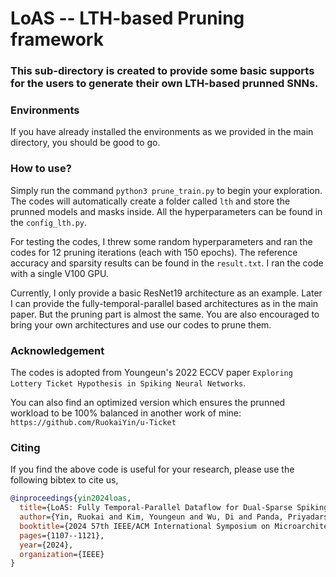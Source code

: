 # LoAS -- LTH-based Pruning framework

### This sub-directory is created to provide some basic supports for the users to generate their own LTH-based prunned SNNs.

### Environments
If you have already installed the environments as we provided in the main directory, you should be good to go.

### How to use?
Simply run the command ``python3 prune_train.py`` to begin your exploration. The codes will automatically create a folder called ``lth`` and store the prunned models and masks inside. All the hyperparameters can be found in the ``config_lth.py``.

For testing the codes, I threw some random hyperparameters and ran the codes for 12 pruning iterations (each with 150 epochs). The reference accuracy and sparsity results can be found in the ``result.txt``. I ran the code with a single V100 GPU.

Currently, I only provide a basic ResNet19 architecture as an example. Later I can provide the fully-temporal-parallel based architectures as in the main paper. But the pruning part is almost the same. You are also encouraged to bring your own architectures and use our codes to prune them.

### Acknowledgement
The codes is adopted from Youngeun's 2022 ECCV paper ``Exploring Lottery Ticket Hypothesis in Spiking Neural Networks``.

You can also find an optimized version which ensures the prunned workload to be 100% balanced in another work of mine: 
``https://github.com/RuokaiYin/u-Ticket``


### Citing

If you find the above code is useful for your research, please use the following bibtex to cite us,
```bibtex
@inproceedings{yin2024loas,
  title={LoAS: Fully Temporal-Parallel Dataflow for Dual-Sparse Spiking Neural Networks},
  author={Yin, Ruokai and Kim, Youngeun and Wu, Di and Panda, Priyadarshini},
  booktitle={2024 57th IEEE/ACM International Symposium on Microarchitecture (MICRO)},
  pages={1107--1121},
  year={2024},
  organization={IEEE}
}